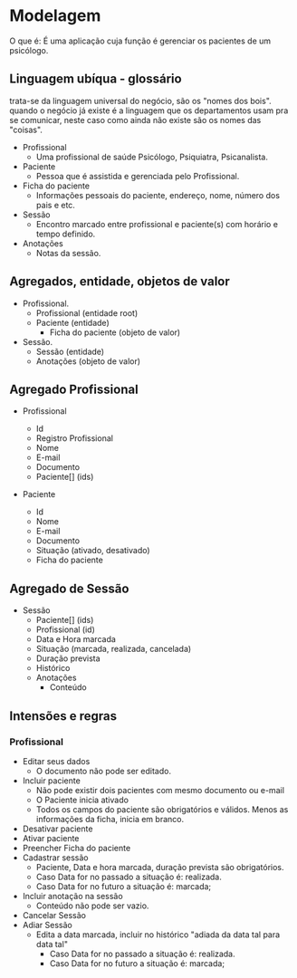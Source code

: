 # Modelagem

O que é:
É uma aplicação cuja função é gerenciar os pacientes de um psicólogo.

## Linguagem ubíqua - glossário

trata-se da linguagem universal do negócio, são os "nomes dos bois".
quando o negócio já existe é a linguagem que os departamentos usam pra se comunicar, neste caso como ainda não existe são os nomes das "coisas".

- Profissional
  - Uma profissional de saúde Psicólogo, Psiquiatra, Psicanalista.
- Paciente
  - Pessoa que é assistida e gerenciada pelo Profissional.
- Ficha do paciente
  - Informações pessoais do paciente, endereço, nome, número dos pais e etc.
- Sessão
  - Encontro marcado entre profissional e paciente(s) com horário e tempo definido.
- Anotações
  - Notas da sessão.
  
## Agregados, entidade, objetos de valor

- Profissional.
  - Profissional (entidade root)
  - Paciente (entidade)
    - Ficha do paciente (objeto de valor)
- Sessão.
  - Sessão (entidade)
  - Anotações (objeto de valor)

## Agregado Profissional

- Profissional
  - Id
  - Registro Profissional
  - Nome
  - E-mail
  - Documento
  - Paciente[] (ids)

- Paciente
  - Id
  - Nome
  - E-mail
  - Documento
  - Situação (ativado, desativado)
  - Ficha do paciente

## Agregado de Sessão

- Sessão
  - Paciente[] (ids)
  - Profissional (id)
  - Data e Hora marcada
  - Situação (marcada, realizada, cancelada)
  - Duração prevista
  - Histórico
  - Anotações
    - Conteúdo

## Intensões e regras

### Profissional

- Editar seus dados
  - O documento não pode ser editado.
- Incluir paciente
  - Não pode existir dois pacientes com mesmo documento ou e-mail
  - O Paciente inicia ativado
  - Todos os campos do paciente são obrigatórios e válidos. Menos as informações da ficha, inicia em branco.
- Desativar paciente
- Ativar paciente
- Preencher Ficha do paciente
- Cadastrar sessão
  - Paciente, Data e hora marcada, duração prevista são obrigatórios.
  - Caso Data for no passado a situação é:  realizada.
  - Caso Data for no futuro a situação é: marcada;
- Incluir anotação na sessão
  - Conteúdo não pode ser vazio.
- Cancelar Sessão
- Adiar Sessão
  - Edita a data marcada, incluir no histórico "adiada da data tal para data tal"
    - Caso Data for no passado a situação é:  realizada.
    - Caso Data for no futuro a situação é: marcada;
